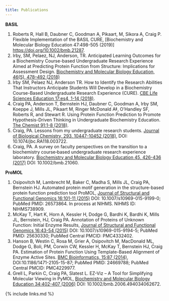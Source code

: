 ```yaml
---
title: Publications
---
```

**BASIL**
  1. Roberts R, Hall B, Daubner C, Goodman A, Pikaart, M, Sikora A, Craig P. Flexible Implementation of the BASIL CURE, [Biochemistry and Molecular Biology Education 47:498-505 (2019)] https://doi.org/10.1002/bmb.21287.
  1. Irby, SM, Pelaez, NJ, Anderson, TR. Anticipated Learning Outcomes for a Biochemistry Course-based Undergraduate Research Experience Aimed at Predicting Protein Function from Structure: Implications for Assessment Design. [Biochemistry and Molecular Biology Education, 46(5), 478–492 (2018)](https://doi.org/10.1002/bmb.21173)
  1. Irby SM, Pelaez NJ, Anderson TR. How to Identify the Research Abilities That Instructors Anticipate Students Will Develop in a Biochemistry Course-Based Undergraduate Research Experience (CURE). [CBE Life Sciences Education 17:es4, 1-14 (2018)](https://www.lifescied.org/doi/full/10.1187/cbe.17-12-0250).
  1. Craig PA, Anderson T, Bernstein HJ, Daubner C, Goodman A, Irby SM, Koeppe J, Mills JL, Pikaart M, Ringer McDonald A‡, O’Handley SF, Roberts R, and Stewart R. Using Protein Function Prediction to Promote Hypothesis-Driven Thinking in Undergraduate Biochemistry Education. [The Chemist 91:1-8 (2018)](http://www.theaic.org/pub_thechemist_journals/Vol-91-No-1/Vol-91-No1-Article-1.html).
  1. Craig, PA. Lessons from my undergraduate research students. [Journal of Biological Chemistry, 293, 10447-10452 (2018)](http://www.jbc.org/content/293/27/10447.full), DOI: 10.1074/jbc.RA118.003722.
  1. Craig, PA. A survey on faculty perspectives on the transition to a biochemistry course‐based undergraduate research experience laboratory. [Biochemistry and Molecular Biology Education 45, 426-436 (2017)](https://iubmb.onlinelibrary.wiley.com/doi/full/10.1002/bmb.21060) DOI: 10.1002/bmb.21060.


**ProMOL**

  1. Osipovitch M, Lambrecht M, Baker C, Madha S, Mills JL, Craig PA, Bernstein HJ. Automated protein motif generation in the structure-based protein function prediction tool ProMOL, [Journal of Structural and Functional Genomics 16:101-11 (2015)](https://link.springer.com/article/10.1007%2Fs10969-015-9199-0) DOI: 10.1007/s10969-015-9199-0; PubMed PMID: 26573864. In process at NIHMS. NIHMS ID: NIHMS738909.
  1. McKay T, Hart K, Horn A, Kessler H, Dodge G, Bardhi K, Bardhi K, Mills JL, Bernstein, HJ, Craig PA. Annotation of Proteins of Unknown Function: Initial Enzyme Results, [Journal of Structural and Functional Genomics 16:43-54 (2015)](https://link.springer.com/article/10.1007%2Fs10969-015-9194-5) DOI: 10.1007/s10969-015-9194-5; PubMed PMID: 25630330; PubMed Central PMCID: PMC4332402.
  1. Hanson B, Westin C, Rosa M, Grier A, Osipovitch M, MacDonald ML, Dodge G, Boli, PM, Corwin CW, Kessler H, McKay T, Bernstein HJ, Craig PA. Estimation of Protein Function Using Template-Based Alignment of Enzyme Active Sites. [BMC Bioinformatics, 15:87 (2014)](https://bmcbioinformatics.biomedcentral.com/articles/10.1186/1471-2105-15-87), DOI:10.1186/1471-2105-15-87; PubMed PMID: 24669788; PubMed Central PMCID: PMC4229977.
  1. Grell L, Parkin C, Craig PA, Slatest L.  EZ-Viz – A Tool for Simplifying Molecular Viewing in PyMOL, [Biochemistry and Molecular Biology Education 34:402-407 (2006)](https://iubmb.onlinelibrary.wiley.com/doi/full/10.1002/bmb.2006.494034062672) DOI: 10.1002/bmb.2006.494034062672.

{% include links.md %}
